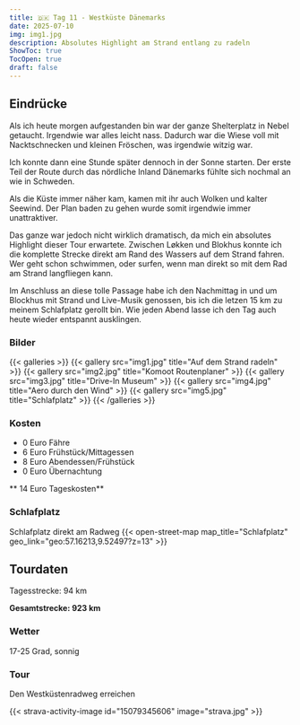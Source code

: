 ```yaml
---
title: 🇩🇰 Tag 11 - Westküste Dänemarks 
date: 2025-07-10
img: img1.jpg
description: Absolutes Highlight am Strand entlang zu radeln
ShowToc: true
TocOpen: true
draft: false
---
```


## Eindrücke
Als ich heute morgen aufgestanden bin war der ganze Shelterplatz in Nebel getaucht. Irgendwie war alles leicht nass. Dadurch war die Wiese voll mit Nacktschnecken und kleinen Fröschen, was irgendwie witzig war. 

Ich konnte dann eine Stunde später dennoch in der Sonne starten. Der erste Teil der Route durch das nördliche Inland Dänemarks fühlte sich nochmal an wie in Schweden. 

Als die Küste immer näher kam, kamen mit ihr auch Wolken und kalter Seewind. Der Plan baden zu gehen wurde somit irgendwie immer unattraktiver. 

Das ganze war jedoch nicht wirklich dramatisch, da mich ein absolutes Highlight dieser Tour erwartete. Zwischen Løkken und Blokhus konnte ich die komplette Strecke direkt am Rand des Wassers auf dem Strand fahren. Wer geht schon schwimmen, oder surfen, wenn man direkt so mit dem Rad am Strand langfliegen kann. 

Im Anschluss an diese tolle Passage habe ich den Nachmittag in und um Blockhus mit Strand und Live-Musik genossen, bis ich die letzen 15 km zu meinem Schlafplatz gerollt bin. Wie jeden Abend lasse ich den Tag auch heute wieder entspannt ausklingen. 


### Bilder
{{< galleries >}}
{{< gallery src="img1.jpg" title="Auf dem Strand radeln" >}}
{{< gallery src="img2.jpg" title="Komoot Routenplaner" >}}
{{< gallery src="img3.jpg" title="Drive-In Museum" >}}
{{< gallery src="img4.jpg" title="Aero durch den Wind" >}}
{{< gallery src="img5.jpg" title="Schlafplatz" >}}
{{< /galleries >}}

### Kosten
- 0 Euro Fähre
- 6 Euro Frühstück/Mittagessen 
- 8 Euro Abendessen/Frühstück 
- 0 Euro Übernachtung

** 14 Euro Tageskosten**

### Schlafplatz 
Schlafplatz direkt am Radweg
{{< open-street-map map_title="Schlafplatz" geo_link="geo:57.16213,9.52497?z=13" >}}

## Tourdaten
Tagesstrecke: 94 km

**Gesamtstrecke: 923 km**

### Wetter
17-25 Grad, sonnig 

### Tour
Den Westküstenradweg erreichen 

{{< strava-activity-image id="15079345606" image="strava.jpg" >}}